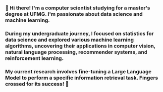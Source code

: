 ### 👋 Hi there! I'm a computer scientist studying for a master's degree at UFMG. I'm passionate about data science and machine learning.

### During my undergraduate journey, I focused on statistics for data science and explored various machine learning algorithms, uncovering their applications in computer vision, natural language processing, recommender systems, and reinforcement learning.

### My current research involves fine-tuning a Large Language Model to perform a specific information retrieval task. Fingers crossed for its success! 🤞
